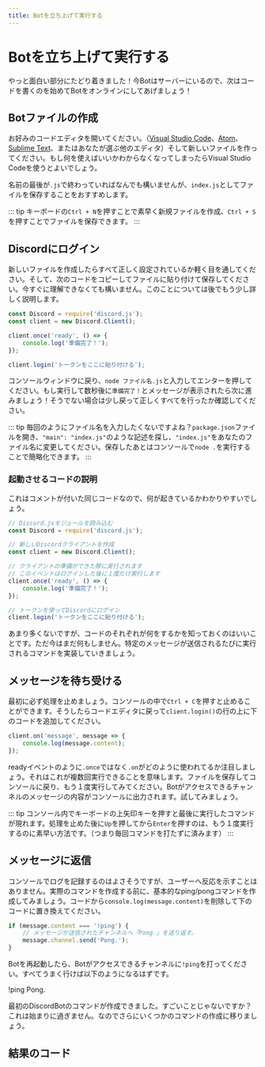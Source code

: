 ```yaml
---
title: Botを立ち上げて実行する
---
```


<!--
# Getting your bot up & running
-->

# Botを立ち上げて実行する

<!--
We're finally getting to the exciting parts! Since your bot is in your server now, the next step is to start coding and get it online!
-->

やっと面白い部分にたどり着きました！今Botはサーバーにいるので、次はコードを書くのを始めてBotをオンラインにしてあげましょう！

<!--
## Creating the bot file
-->

## Botファイルの作成

<!--
Open up your preferred code editor (whether it be [Visual Studio Code](https://code.visualstudio.com/), [Atom](https://atom.io/), [Sublime Text](https://www.sublimetext.com/), or any other editor of your choice) and create a new file. If you're brand new and aren't sure what to use, go with Visual Studio Code.
-->

お好みのコードエディタを開いてください。（[Visual Studio Code](https://code.visualstudio.com/)、[Atom](https://atom.io/)、[Sublime Text](https://www.sublimetext.com/)、またはあなたが選ぶ他のエディタ）そして新しいファイルを作ってください。もし何を使えばいいかわからなくなってしまったらVisual Studio Codeを使うとよいでしょう。

<!--
It's suggested that you save the file as `index.js`, but you may name it whatever you wish, as long as it ends with `.js`.
-->

名前の最後が`.js`で終わっていればなんでも構いませんが、`index.js`としてファイルを保存することをおすすめします。

<!--
::: tip
You can quickly create a new file by using the `Ctrl + N` shortcut on your keyboard, and then using `Ctrl + S` to save the file.
:::
-->

::: tip
キーボードの`Ctrl + N`を押すことで素早く新規ファイルを作成、`Ctrl + S`を押すことでファイルを保存できます。
:::

<!--
## Logging in to Discord
-->

## Discordにログイン

<!--
Once you've created a new file, do a quick check to see if you have everything setup properly. Copy & paste the following code into your file and save it. Don't worry if you don't understand it right away—it'll be explained a bit more in depth after this.
-->

新しいファイルを作成したらすべて正しく設定されているか軽く目を通してください。そして、次のコードをコピーしてファイルに貼り付けて保存してください。今すぐに理解できなくても構いません。このことについては後でもう少し詳しく説明します。

<!--
```js
const Discord = require('discord.js');
const client = new Discord.Client();

client.once('ready', () => {
	console.log('Ready!');
});

client.login('your-token-goes-here');
```
-->

```js
const Discord = require('discord.js');
const client = new Discord.Client();

client.once('ready', () => {
	console.log('準備完了！');
});

client.login('トークンをここに貼り付ける');
```

<!--
Head back to your console window, type in `node your-file-name.js`, and press enter. If you see the `Ready!` message after a few seconds, you're good to go! If not, try going back a few steps and make sure you followed everything correctly.
-->

コンソールウィンドウに戻り、`node ファイル名.js`と入力してエンターを押してください。もし実行して数秒後に`準備完了！`とメッセージが表示されたら次に進みましょう！そうでない場合は少し戻って正しくすべてを行ったか確認してください。

<!--
::: tip
Don't feel like typing the file name each time? Open up your `package.json` file, look for something like `"main": "index.js"`, and change `"index.js"` to whatever your file name is. After saving, you can simply run the `node .` shortcut in your console to start the process!
:::
-->

::: tip
毎回のようにファイル名を入力したくないですよね？`package.json`ファイルを開き、`"main": "index.js"`のような記述を探し、`"index.js"`をあなたのファイル名に変更してください。保存したあとはコンソールで`node .`を実行することで簡略化できます。
:::

<!--
### Start-up code explained
-->

### 起動させるコードの説明

<!--
Here's the same code with comments, so it's easier to understand what's going on.
-->

これはコメントが付いた同じコードなので、何が起きているかわかりやすいでしょう。

<!--
```js
// require the discord.js module
const Discord = require('discord.js');

// create a new Discord client
const client = new Discord.Client();

// when the client is ready, run this code
// this event will only trigger one time after logging in
client.once('ready', () => {
	console.log('Ready!');
});

// login to Discord with your app's token
client.login('your-token-goes-here');
```
-->

```js
// Discord.jsモジュールを読み込む
const Discord = require('discord.js');

// 新しいDiscordクライアントを作成
const client = new Discord.Client();

// クライアントの準備ができた際に実行されます
// このイベントはログインした後に１度だけ実行します
client.once('ready', () => {
	console.log('準備完了！');
});

// トークンを使ってDiscordにログイン
client.login('トークンをここに貼り付ける');
```

<!--
Although it's not a lot, it's good to know what each bit of your code does. But, as it currently is, this won't really do anything. You probably want to add some commands that run whenever someone sends a specific message, right? Let's get started on that, then!
-->

あまり多くないですが、コードのそれぞれが何をするかを知っておくのはいいことです。ただ今はまだ何もしません。特定のメッセージが送信されるたびに実行されるコマンドを実装していきましょう。

<!--
## Listening for messages
-->

## メッセージを待ち受ける

<!--
First, make sure to close the process in your console. You can do so by pressing `Ctrl + C` inside the console. Go back to your code editor and add the following piece of code above the `client.login()` line.
-->

最初に必ず処理を止めましょう。コンソールの中で`Ctrl + C`を押すと止めることができます。そうしたらコードエディタに戻って`client.login()`の行の上に下のコードを追加してください。

```js
client.on('message', message => {
	console.log(message.content);
});
```

<!--
Notice how the code uses `.on` rather than `.once` like in the ready event. This means that it can trigger multiple times. Save the file, go back to your console, and start the process up again. Whenever a message is sent inside a channel your bot has access to, the message's content will be logged to your console. Go ahead and test it out!
-->

readyイベントのように`.once`ではなく`.on`がどのように使われてるか注目しましょう。それはこれが複数回実行できることを意味します。ファイルを保存してコンソールに戻り、もう１度実行してみてください。Botがアクセスできるチャンネルのメッセージの内容がコンソールに出力されます。試してみましょう。

<!--
::: tip
Inside your console, you can press the up arrow on your keyboard to bring up the latest commands you've run. Pressing `Up` and then `Enter` after closing the process is a nice, quick way to start it up again (as opposed to typing out the name each time).
:::
-->

::: tip
コンソール内でキーボードの上矢印キーを押すと最後に実行したコマンドが現れます。処理を止めた後に`Up`を押してから`Enter`を押すのは、もう１度実行するのに素早い方法です。（つまり毎回コマンドを打たずに済みます）
:::

<!--
## Replying to messages
-->

## メッセージに返信

<!--
Logging to the console is great and all, but it doesn't really provide any feedback for the end user. Let's create a basic ping/pong command before you move on to making real commands. Remove the `console.log(message.content)` line from your code and replace it with the following:
-->

コンソールでログを記録するのはよさそうですが、ユーザーへ反応を示すことはありません。実際のコマンドを作成する前に、基本的なping/pongコマンドを作成してみましょう。コードから`console.log(message.content)`を削除して下のコードに置き換えてください。

<!--
```js
if (message.content === '!ping') {
	// send back "Pong." to the channel the message was sent in
	message.channel.send('Pong.');
}
```
-->

```js
if (message.content === '!ping') {
	// メッセージが送信されたチャンネルへ「Pong.」を送り返す。
	message.channel.send('Pong.');
}
```

<!--
Restart your bot and then send `!ping` to a channel your bot has access to. If all goes well, you should see something like this:
-->

Botを再起動したら、Botがアクセスできるチャンネルに`!ping`を打ってください。すべてうまく行けば以下のようになるはずです。

<div is="discord-messages">
	<discord-message author="User" avatar="djs">
		!ping
	</discord-message>
	<discord-message author="Tutorial Bot" avatar="blue" :bot="true">
		Pong.
	</discord-message>
</div>

<!--
You've successfully created your first Discord bot command! Exciting stuff, isn't it? This is only the beginning, so let's move on to making some more commands.
-->

最初のDiscordBotのコマンドが作成できました。すごいことじゃないですか？これは始まりに過ぎません。なのでさらにいくつかのコマンドの作成に移りましょう。

<!--
## Resulting code
-->

## 結果のコード

<resulting-code path="creating-your-bot/up-and-running" />
